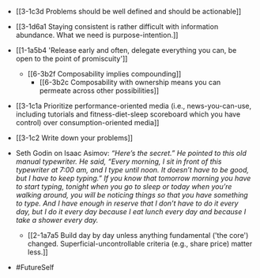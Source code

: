 - [[3-1c3d Problems should be well defined and should be actionable]]
- [[3-1d6a1 Staying consistent is rather difficult with information abundance. What we need is purpose-intention.]]
- [[1-1a5b4 'Release early and often, delegate everything you can, be open to the point of promiscuity']]
	- [[6-3b2f Composability implies compounding]]
		- [[6-3b2c Composability with ownership means you can permeate across other possibilities]]

- [[3-1c1a Prioritize performance-oriented media (i.e., news-you-can-use, including tutorials and fitness-diet-sleep scoreboard which you have control) over consumption-oriented media]]
- [[3-1c2 Write down your problems]]

- Seth Godin on Isaac Asimov: *“Here’s the secret.” He pointed to this old manual typewriter. He said, “Every morning, I sit in front of this typewriter at 7:00 am, and I type until noon. It doesn’t have to be good, but I have to keep typing.” If you know that tomorrow morning you have to start typing, tonight when you go to sleep or today when you’re walking around, you will be noticing things so that you have something to type. And I have enough in reserve that I don’t have to do it every day, but I do it every day because I eat lunch every day and because I take a shower every day.*
	- [[2-1a7a5 Build day by day unless anything fundamental ('the core') changed. Superficial-uncontrollable criteria (e.g., share price) matter less.]]

- #FutureSelf
